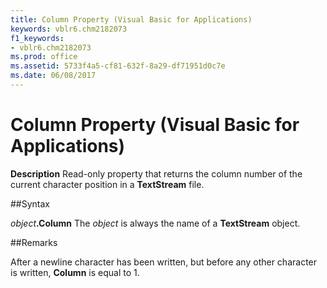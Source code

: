 ```yaml
---
title: Column Property (Visual Basic for Applications)
keywords: vblr6.chm2182073
f1_keywords:
- vblr6.chm2182073
ms.prod: office
ms.assetid: 5733f4a5-cf81-632f-8a29-df71951d0c7e
ms.date: 06/08/2017
---
```



# Column Property (Visual Basic for Applications)



 **Description**
Read-only property that returns the column number of the current character position in a  **TextStream** file.

##Syntax

_object_**.Column**
The  _object_ is always the name of a **TextStream** object.

##Remarks

After a newline character has been written, but before any other character is written,  **Column** is equal to 1.

